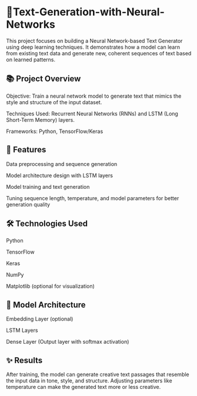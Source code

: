 # 📝Text-Generation-with-Neural-Networks
This project focuses on building a Neural Network-based Text Generator using deep learning techniques. It demonstrates how a model can learn from existing text data and generate new, coherent sequences of text based on learned patterns.

## 📚 Project Overview
Objective: Train a neural network model to generate text that mimics the style and structure of the input dataset.

Techniques Used: Recurrent Neural Networks (RNNs) and LSTM (Long Short-Term Memory) layers.

Frameworks: Python, TensorFlow/Keras

## 🚀 Features
Data preprocessing and sequence generation

Model architecture design with LSTM layers

Model training and text generation

Tuning sequence length, temperature, and model parameters for better generation quality

## 🛠️ Technologies Used
Python

TensorFlow

Keras

NumPy

Matplotlib (optional for visualization)

## 🧠 Model Architecture
Embedding Layer (optional)

LSTM Layers

Dense Layer (Output layer with softmax activation)

## ✨ Results
After training, the model can generate creative text passages that resemble the input data in tone, style, and structure. Adjusting parameters like temperature can make the generated text more or less creative.
